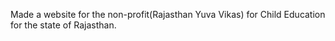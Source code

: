Made a website for the non-profit(Rajasthan Yuva Vikas) for Child Education for the state of Rajasthan. 
